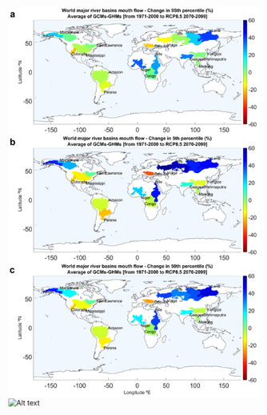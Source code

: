 
![Alt text](https://raw.githubusercontent.com/behzadasd/Climate-Hydrology/master/Riverflow_ExceedanceCurve_matlab/Figure%201.png)
![Alt text](relative/path/to/img.jpg?raw=true "Title")
